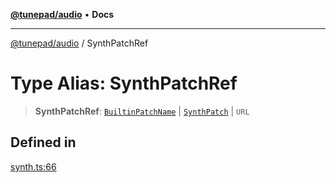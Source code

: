 [**@tunepad/audio**](../README.md) • **Docs**

***

[@tunepad/audio](../globals.md) / SynthPatchRef

# Type Alias: SynthPatchRef

> **SynthPatchRef**: [`BuiltinPatchName`](BuiltinPatchName.md) \| [`SynthPatch`](../interfaces/SynthPatch.md) \| `URL`

## Defined in

[synth.ts:66](https://github.com/TIDAL-Lab/tunepad_audio/blob/1e1bd16c9c764bdf488b791f76cac7abae0e3b33/src/synth.ts#L66)
